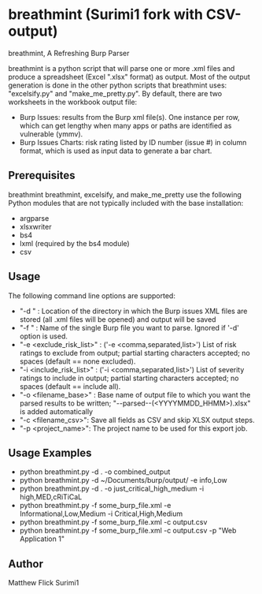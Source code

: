 # breathmint (Surimi1 fork with CSV-output)
breathmint, A Refreshing Burp Parser

breathmint is a python script that will parse one or more .xml files and produce a spreadsheet (Excel ".xlsx" format) as output. Most of the output generation is done in the other python scripts that breathmint uses: "excelsify.py" and "make_me_pretty.py". By default, there are two worksheets in the workbook output file:
- Burp Issues: results from the Burp xml file(s). One instance per row, which can get lengthy when many apps or paths are identified as vulnerable (ymmv).
- Burp Issues Charts: risk rating listed by ID number (issue #) in column format, which is used as input data to generate a bar chart.

## Prerequisites
breathmint breathmint, excelsify, and make_me_pretty use the following Python modules that are not typically included with the base installation:
- argparse
- xlsxwriter
- bs4
- lxml (required by the bs4 module)
- csv

## Usage
The following command line options are supported:
- "-d <directory>" : Location of the directory in which the Burp issues XML files are stored (all .xml files will be opened) and output will be saved
- "-f <filename>" : Name of the single Burp file you want to parse. Ignored if '-d' option is used.
- "-e <exclude_risk_list>" : ('-e <comma,separated,list>') List of risk ratings to exclude from output; partial starting characters accepted; no spaces (default == none excluded).
- "-i <include_risk_list>" : ('-i <comma,separated,list>') List of severity ratings to include in output; partial starting characters accepted; no spaces (default == include all).
- "-o <filename_base>" : Base name of output file to which you want the parsed results to be written; "--parsed--(<YYYYMMDD_HHMM>).xlsx" is added automatically
- "-c <filename_csv>": Save all fields as CSV and skip XLSX output steps.
- "-p <project_name>": The project name to be used for this export job.

## Usage Examples
- python breathmint.py -d . -o combined_output
- python breathmint.py -d ~/Documents/burp/output/ -e info,Low
- python breathmint.py -d . -o just_critical_high_medium -i high,MED,cRiTiCaL
- python breathmint.py -f some_burp_file.xml -e Informational,Low,Medium -i Critical,High,Medium
- python breathmint.py -f some_burp_file.xml -c output.csv
- python breathmint.py -f some_burp_file.xml -c output.csv -p "Web Application 1"

## Author
Matthew Flick 
Surimi1
